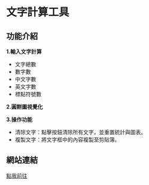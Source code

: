 # 文字計算工具

## 功能介紹
**1.輸入文字計算**
- 文字總數
- 數字數
- 中文字數
- 英文字數
- 標點符號數

**2.圓餅圖視覺化**
  
**3.操作功能**
- 清除文字：點擊按鈕清除所有文字，並重置統計與圖表。
- 複製文字：將文字框中的內容複製至剪貼簿。

## 網站連結
[點我前往](https://jerrylee00125.github.io/wordcount/)



